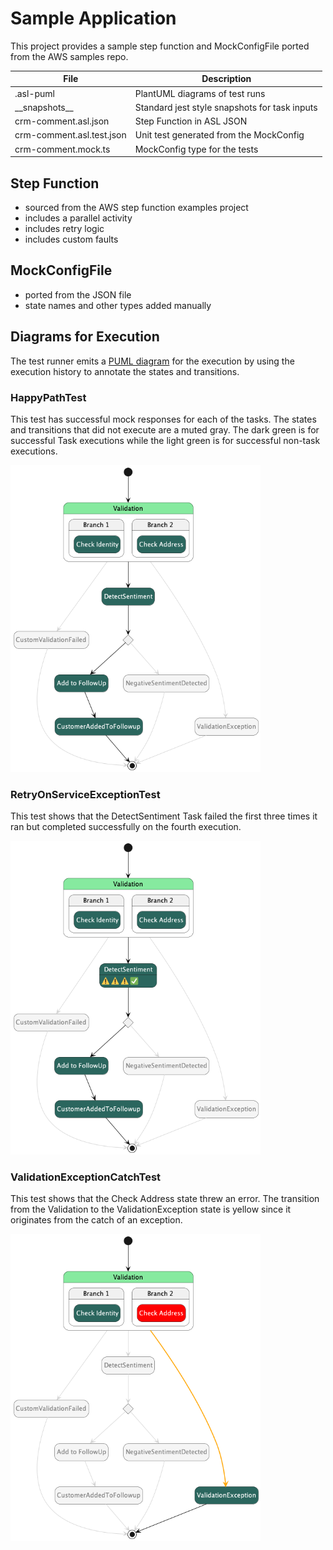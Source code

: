 # Sample Application

This project provides a sample step function and MockConfigFile ported from the AWS samples repo. 

| File                      | Description                                   |
|---------------------------|-----------------------------------------------|
| .asl-puml                 | PlantUML diagrams of test runs                |
| \_\_snapshots__           | Standard jest style snapshots for task inputs |
| crm-comment.asl.json      | Step Function in ASL JSON                     |
| crm-comment.asl.test.json | Unit test generated from the MockConfig       |
| crm-comment.mock.ts       | MockConfig type for the tests                 |

## Step Function

- sourced from the AWS step function examples project
- includes a parallel activity 
- includes retry logic
- includes custom faults

## MockConfigFile

- ported from the JSON file
- state names and other types added manually

## Diagrams for Execution

The test runner emits a [PUML diagram](https://plantuml.com) for the execution by using the execution history to annotate the states and transitions.

### HappyPathTest

This test has successful mock responses for each of the tasks. The states and transitions that did not execute are a muted gray. The dark green is for successful Task executions while the light green is for successful non-task executions.

<img alt="HappyPathTest" src="./docs/HappyPathTest.png" width="400"/>

### RetryOnServiceExceptionTest

This test shows that the DetectSentiment Task failed the first three times it ran but completed successfully on the fourth execution. 

<img alt="RetryOnServiceExceptionTest" src="./docs/RetryOnServiceExceptionTest.png" width="400"/>

### ValidationExceptionCatchTest

This test shows that the Check Address state threw an error. The transition from the Validation to the ValidationException state is yellow since it originates from the catch of an exception.

<img alt="ValidationExceptionCatchTest" src="./docs/ValidationExceptionCatchTest.png" width="400"/>
